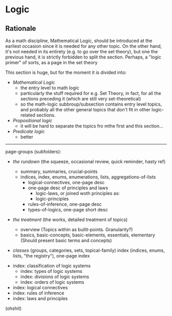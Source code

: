 # Logic


## Rationale

As a math discipline, Mathematical Logic, should be introduced at the earliest occasion since it is needed for any other topic. On the other hand, it's not needed in its entirety (e.g. to go over the set theory), but one the previous hand, it is strictly forbidden to split the section. Perhaps, a "logic primer" of sorts, as a page in the set theory

This section is huge, but for the moment it is divided into:
* *Mathematical Logic*
  - the entry level to math logic
  - particularly the stuff required for e.g. Set Theory, in fact, for all the sections preceding it (which are still very set-theoretical)
  - so the math-logic subbroup/subsection contains entry level topics, and probably all the other general topics that don't fit in other logic-related sections.
* *Propositional logic*
  - it will be hard to separate the topics fro mthe first and this section...
* *Predicate logic*
  - better


---

page-groups (subfolders):

* *the rundown* (the squeeze, occasional review, quick reminder, hasty ref)
  - summary, summaries, crucial-points
  - indices, index, enums, enumerations, lists, aggregations-of-lists
    - logical-connectives, one-page desc
    - one-page desc of principles and laws
      - logic-laws, or joined woth principles as:
      - logic-principles
    - rules-of-inference, one-page desc
    - types-of-logics, one-page short desc

* *the treatment* (the works, detailed treatment of topics)
  - overview
    (Topics within as bullit-points. Granularity?)
  - basics, basic-concepts, basic-elements, essentials, elementary
    (Should present basic terms and concepts)

* *classes* (groups, categories, sets, topical-family)
  index (indices, enums, lists, "the registry"), one-page index
- index: classification of logic systems
  - index: types of logic systems
  - index: divisions of logic systems
  - index: orders of logic systems
- index: logical connectives
- index: rules of inference
- index: laws and principles

(ohshit)
